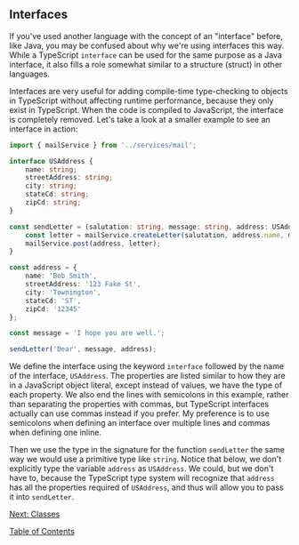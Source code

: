 ## Interfaces

If you've used another language with the concept of an "interface" before, like Java, you may be confused about why we're using interfaces this way. While a TypeScript `interface` can be used for the same purpose as a Java interface, it also fills a role somewhat similar to a structure (struct) in other languages.

Interfaces are very useful for adding compile-time type-checking to objects in TypeScript without affecting runtime performance, because they only exist in TypeScript. When the code is compiled to JavaScript, the interface is completely removed. Let's take a look at a smaller example to see an interface in action:

```TypeScript
import { mailService } from '../services/mail';

interface USAddress {
    name: string;
    streetAddress: string;
    city: string;
    stateCd: string;
    zipCd: string;
}

const sendLetter = (salutation: string, message: string, address: USAddress) => {
    const letter = mailService.createLetter(salutation, address.name, message);
    mailService.post(address, letter);
}

const address = {
    name: 'Bob Smith',
    streetAddress: '123 Fake St',
    city: 'Townington',
    stateCd: 'ST',
    zipCd: '12345'
};

const message = 'I hope you are well.';

sendLetter('Dear', message, address);
```

We define the interface using the keyword `interface` followed by the name of the interface, `USAddress`. The properties are listed similar to how they are in a JavaScript object literal, except instead of values, we have the type of each property. We also end the lines with semicolons in this example, rather than separating the properties with commas, but TypeScript interfaces actually can use commas instead if you prefer. My preference is to use semicolons when defining an interface over multiple lines and commas when defining one inline.

Then we use the type in the signature for the function `sendLetter` the same way we would use a primitive type like `string`. Notice that below, we don't explicitly type the variable `address` as `USAddress`. We could, but we don't have to, because the TypeScript type system will recognize that `address` has all the properties required of `USAddress`, and thus will allow you to pass it into `sendLetter`.

[Next: Classes](2-classes.md)

[Table of Contents](0-intro.md)
